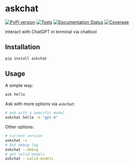 # askchat
[![PyPI version](https://img.shields.io/pypi/v/askchat.svg)](https://pypi.python.org/pypi/askchat)
[![Tests](https://github.com/rexwzh/askchat/actions/workflows/test.yml/badge.svg)](https://github.com/rexwzh/askchat/actions/workflows/test.yml/)
[![Documentation Status](https://img.shields.io/badge/docs-github_pages-blue.svg)](https://rexwzh.github.io/askchat/)
[![Coverage](https://codecov.io/gh/rexwzh/askchat/branch/main/graph/badge.svg)](https://codecov.io/gh/rexwzh/askchat)


Interact with ChatGPT in terminal via chattool

## Installation

```bash
pip install askchat
```

## Usage

A simple way:
```bash
ask hello
```

Ask with more options via `askchat`:
```bash
# ask with a specific model
askchat hello -m "gpt-4"
```

Other options:
```bash
# current version
askchat -v 
# Get debug log
askchat --debug
# get valid models
askchat --valid-models
```